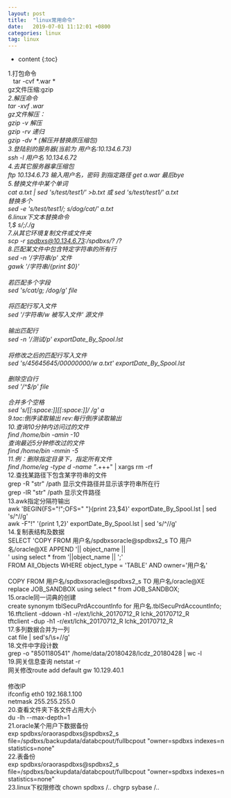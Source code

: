 ```yaml
---
layout: post
title:  "linux常用命令"
date:   2019-07-01 11:12:01 +0800
categories: linux
tag: linux
---
```


* content
{:toc}


1.打包命令<br>
&nbsp;&nbsp;&nbsp;tar -cvf *.war *<br>
	gz文件压缩:gzip *<br>
2.解压命令<br>
	tar -xvf *.war<br>
	gz文件解压：<br>
		gzip -v          解压<br>
		gzip -rv		 递归<br>
		gzip -dv *		(解压并替换原压缩包)<br>
3.登陆别的服务器(当前为 用户名:10.134.6.73)<br>
	ssh -l 用户名 10.134.6.72<br>
4.去其它服务器拿压缩包<br>
	ftp 10.134.6.73  输入用户名，密码    到指定路径 get a.war    最后bye<br>
5.替换文件中某个单词<br>
	cat a.txt | sed 's/test/test1/' >b.txt	或	sed 's/test/test1/' a.txt<br>
	替换多个<br>
	sed -e 's/test/test1/; s/dog/cat/' a.txt<br>
6.linux下文本替换命令<br>
	1,$ s/;/./g<br>
7.从其它环境复制文件或文件夹<br>
	scp -r spdbxs@10.134.6.73:/spdbxs/? /?<br>
8.匹配某文件中包含特定字符串的所有行<br>
	sed -n '/字符串/p' 文件<br>
	gawk '/字符串/{print $0}'<br>
	<br>
	若匹配多个字段<br>
	sed 's/cat/g; /dog/g' file<br>
	<br>
	将匹配行写入文件<br>
	sed '/字符串/w 被写入文件' 源文件<br>
	<br>
	输出匹配行<br>
	sed -n '/测试/p' exportDate_By_Spool.lst<br>
	<br>
	将修改之后的匹配行写入文件<br>
	sed 's/45645645/00000000/w a.txt' exportDate_By_Spool.lst<br>
	<br>
	删除空白行<br>
	sed '/^$/p'	file<br>
	<br>
	合并多个空格<br>
	sed 's/[[:space:]][[:space:]]*/ /g' a<br>
9.tac:倒序读取输出		rev:每行倒序读取输出<br>
10.查询10分钟内访问过的文件<br>
	find /home/bin -amin -10<br>
	查询最近5分钟修改过的文件<br>
	find /home/bin -mmin -5<br>
11.例：删除指定目录下，指定所有文件<br>
	find /home/eg -type d -name "*.+++" | xargs rm -rf<br>
12.查找某路径下包含某字符串的文件<br>
	grep -R "str" /path		显示文件路径并显示该字符串所在行<br>
	grep -lR "str" /path	显示文件路径<br>
13.awk指定分隔符输出<br>
	awk 'BEGIN{FS="!";OFS=" "}{print $2$3,$4}' exportDate_By_Spool.lst | sed 's/\^//g'<br>
	awk -F"\!" '{print $1,$2}' exportDate_By_Spool.lst | sed 's/\^//g'<br>
14.复制表结构及数据<br>
	SELECT 'COPY FROM 用户名/spdbxsoracle@spdbxs2_s TO 用户名/oracle@XE APPEND '|| object_name || <br>
	' using select * from '||object_name || ';' <br>
	FROM All_Objects WHERE object_type = 'TABLE' AND owner='用户名'<br>
	<br>
	COPY FROM 用户名/spdbxsoracle@spdbxs2_s TO 用户名/oracle@XE replace JOB_SANDBOX using select * from JOB_SANDBOX;<br>
15.oracle同一词典的创建<br>
	create synonym tblSecuPrdAccountInfo for 用户名.tblSecuPrdAccountInfo;<br>
16.tftclient -ddown -h1 -r/ext/lchk_20170712_R   lchk_20170712_R   <br>
	tftclient -dup -h1 -r/ext/lchk_20170712_R     lchk_20170712_R  <br>
17.多列数据合并为一列<br>
	cat file | sed's/\s\+//g'<br>
18.文件中字段计数<br>
	grep -o "8501180541" /home/data/20180428/lcdz_20180428 | wc -l<br>
19.网关信息查询   netstat -r<br>
	网关修改route add default gw 10.129.40.1<br>
	<br>
	修改IP<br>
	ifconfig eth0 192.168.1.100 <br>
	netmask 255.255.255.0<br>
20.查看文件夹下各文件占用大小<br>
	du -lh --max-depth=1<br>
21.oracle某个用户下数据备份<br>
	exp spdbxs/oraoraspdbxs@spdbxs2_s file=/spdbxs/backupdata/databcpout/fullbcpout "owner=spdbxs indexes=n statistics=none"<br>
22.表备份<br>
	exp spdbxs/oraoraspdbxs@spdbxs2_s file=/spdbxs/backupdata/databcpout/fullbcpout "owner=spdbxs indexes=n statistics=none"<br>
23.linux下权限修改 chown spdbxs /..      chgrp sybase /..<br>